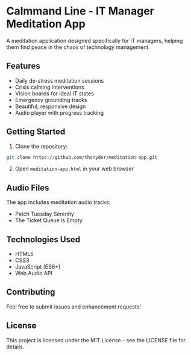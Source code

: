 # Calmmand Line - IT Manager Meditation App

A meditation application designed specifically for IT managers, helping them find peace in the chaos of technology management.

## Features

- Daily de-stress meditation sessions
- Crisis calming interventions
- Vision boards for ideal IT states
- Emergency grounding tracks
- Beautiful, responsive design
- Audio player with progress tracking

## Getting Started

1. Clone the repository:
```bash
git clone https://github.com/thsnyder/meditation-app.git
```

2. Open `meditation-app.html` in your web browser

## Audio Files

The app includes meditation audio tracks:
- Patch Tuesday Serenity
- The Ticket Queue is Empty

## Technologies Used

- HTML5
- CSS3
- JavaScript (ES6+)
- Web Audio API

## Contributing

Feel free to submit issues and enhancement requests!

## License

This project is licensed under the MIT License - see the LICENSE file for details. 